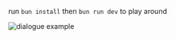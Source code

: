 run `bun install` then `bun run dev` to play around

![dialogue example](https://github.com/user-attachments/assets/5600ca02-cfb6-4170-aaf7-fd539d92aee4)
